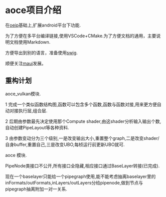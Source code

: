 # aoce项目介绍

在[oeip](https://github.com/xxxzhou/oeip)基础上,扩展android平台下功能.

为了方便在多平台编译链接,使用VSCode+CMake.为了方便文档的通用，主要说明文档使用Markdown.

方便导出到别的语言，准备使用[swig](https://www.cnblogs.com/xuruilong100/tag/SWIG%203%20%E4%B8%AD%E6%96%87%E6%89%8B%E5%86%8C/).

顺便关注[maui](https://github.com/dotnet/maui/blob/main/README.md)发展。

## 重构计划

aoce_vulkan模块.

1 完成一个类似函数结构图,函数可以包含多个函数,函数与函数对接,用来更方便自动对接执行层,组合层.

2 后期由参数最先决定使用那个Compute shader,由这shader分析输入输出个数,自动创建PipeLayout等各种资料.

3 由参数变动分为三个级别,一是改变输出大小,重置整个graph,二是改变shader/自身buffer,重置自己,三是改变UBO,每桢运行前更新UBO就可.

aoce 模块.

PipeNode类接口不公开,所有接口全隐藏,相应接口通过BaseLayer转接(已完成).

现在一个baselayer只能给一个pipegraph使用,能不能考虑抽离baselayer里的inFormats/outFormats,inLayers/outLayers分给pipenode,做到节点与pipegraph抽离附加一对一关系.
